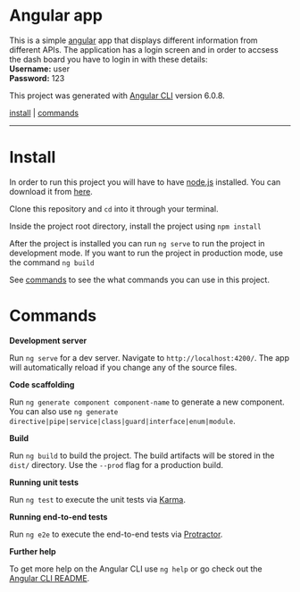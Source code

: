 # Angular app
This is a simple [angular](https://angular.io/) app that displays different information from different APIs. The application has a login screen and in order to accsess the dash board you have to login in with these details:  
**Username:** user  
**Password:** 123

This project was generated with [Angular CLI](https://github.com/angular/angular-cli) version 6.0.8.

[install](#install) | [commands](#commands) 
***

# Install
In order to run this project you will have to have [node.js](https://nodejs.org/en/) installed. You can download it from [here](https://nodejs.org/en/).

Clone this repository and ```cd``` into it through your terminal.

Inside the project root directory, install the project using ```npm install```

After the project is installed you can run ```ng serve``` to run the project in development mode.
If you want to run the project in production mode, use the command ```ng build```

See [commands](#commands) to see the what commands you can use in this project.

# Commands

**Development server**

Run `ng serve` for a dev server. Navigate to `http://localhost:4200/`. The app will automatically reload if you change any of the source files.

**Code scaffolding**

Run `ng generate component component-name` to generate a new component. You can also use `ng generate directive|pipe|service|class|guard|interface|enum|module`.

**Build**

Run `ng build` to build the project. The build artifacts will be stored in the `dist/` directory. Use the `--prod` flag for a production build.

**Running unit tests**

Run `ng test` to execute the unit tests via [Karma](https://karma-runner.github.io).

**Running end-to-end tests**

Run `ng e2e` to execute the end-to-end tests via [Protractor](http://www.protractortest.org/).

**Further help**

To get more help on the Angular CLI use `ng help` or go check out the [Angular CLI README](https://github.com/angular/angular-cli/blob/master/README.md).

